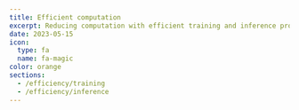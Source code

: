 ```yaml
---
title: Efficient computation
excerpt: Reducing computation with efficient training and inference procedures
date: 2023-05-15
icon:
  type: fa
  name: fa-magic
color: orange
sections:
  - /efficiency/training
  - /efficiency/inference
---
```

